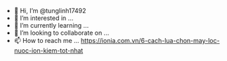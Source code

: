 - 👋 Hi, I’m @tunglinh17492
- 👀 I’m interested in ...
- 🌱 I’m currently learning ...
- 💞️ I’m looking to collaborate on ...
- 📫 How to reach me ...
https://ionia.com.vn/6-cach-lua-chon-may-loc-nuoc-ion-kiem-tot-nhat
<!---
tunglinh17492/tunglinh17492 is a ✨ special ✨ repository because its `README.md` (this file) appears on your GitHub profile.
You can click the Preview link to take a look at your changes.
--->
